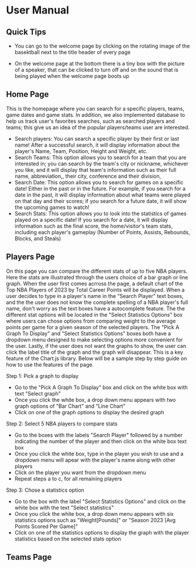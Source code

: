 # User Manual

## Quick Tips

* You can go to the welcome page by clicking on the rotating image of the basektball next to the title header of every page

* On the welcome page at the bottom there is a tiny box with the picture of a speaker, that can be clicked to turn off and on the sound that is being played when the welcome page boots up

## Home Page
This is the homepage where you can search for a specific players, teams, game dates and game stats. In addition, we also implemented database to help us track user's favorites searches, such as searched players and teams; this give us an idea of the popular players/teams user are interested.

* Search players:
You can search a specific player by their first or last name! After a successful search, it will display information about the player's Name, Team, Position, Height and Weight, etc.
* Search Teams:
This option allows you to search for a team that you are interested in; you can search by the team's city or nickname, whichever you like, and it will display that team's information such as their full name, abbreviation,, their city, conference and their division,
* Search Date:
This option allows you to search for games on a specific date! Either in the past or in the future. For example, if you search for a date in the past, it will display information about what teams were played on that day and their scores; if you search for a future date, it will show the upcoming games to watch!
* Search Stats:
This option allows you to look into the statistics of games played on a specific date! If you search for a date, it will display information such as the final score, the home/visitor's team stats, including each player's gameplay (Number of Points, Assists, Rebounds, Blocks, and Steals)


## Players Page
On this page you can compare the different stats of up to five NBA players. Here the stats are illustrated through the users choice of a bar graph or line graph. When the user first comes acrross the page, a default chart of the Top NBA Players of 2023 by Total Career Points will be displayed. When a user decides to type in a player's name in the "Search Player" text boxes, and the the user does not know the complete spelling of a NBA player's full name, don't worry as the text boxes have a autocomplete feature. The the different stat options will be located in the "Select Statistics Options" box where users can chose options from comparing weight to the average points per game for a given season of the selected players. The "Pick A Graph To Display" and "Select Statistics Options" boxes both have a dropdown menu designed to make selecting options more convenient for the user. Lastly, if the user does not want the graphs to show, the user can click the label title of the graph and the graph will disappear. This is a key feature of the Chart.js library. Below will be a sample step by step guide on how to use the features of the page.

Step 1: Pick a graph to display

* Go to the "Pick A Graph To Display" box and click on the white box with text "Select graph"
* Once you click the white box, a drop down menu appears with two graph options of "Bar Chart" and "Line Chart"
* Click on one of the graph options to display the desired graph
  
Step 2: Select 5 NBA players to compare stats

* Go to the boxes with the labels "Search Player" followed by a number indicating the number of the player and then click on the white box text box
* Once you click the white box, type in the player you wish to use and a dropdown menu will apear with the player's name along with other players
* Click on the player you want from the dropdown menu
* Repeat steps a to c, for all remaining players

Step 3: Chose a statistics option

* Go to the box with the label "Select Statistics Options" and click on the white box with the text "Select statistics"
* Once you click the white box, a drop down menu appears with six statistics options such as "Weight[Pounds]" or "Season 2023 [Avg Points Scored Per Game]"
* Click on one of the statistics options to display the graph with the player statistics based on the selected stats option

## Teams Page 
